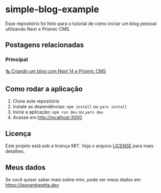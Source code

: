 # simple-blog-example

Esse repositório foi feito para o tutorial de como iniciar um blog pessoal utilizando Next e Prismic CMS.

## Postagens relacionadas

### Principal

[🗞️ Criando um blog com Next 14 e Prismic CMS](https://leonardopetta.dev/blog/criando-um-blog-com-next14-e-prismic-cms)

## Como rodar a aplicação

1. Clone este repositório
2. Instale as dependências: `npm install` ou `yarn install`
3. Inicie a aplicação: `npm run dev` ou `yarn dev`
4. Acesse em <http://localhost:3000>

## Licença

Este projeto está sob a licença MIT. Veja o arquivo [LICENSE](LICENSE) para mais detalhes.

## Meus dados

Se você quiser saber mais sobre mim, pode ver meus dados em <https://leonardopetta.dev>
